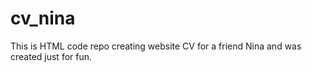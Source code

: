 # cv_nina
This is HTML code repo creating website CV for a friend Nina and was created just for fun.
